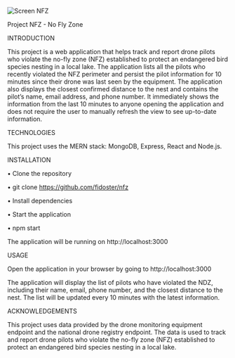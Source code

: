 ![Screen NFZ](https://user-images.githubusercontent.com/99990278/213260178-37ca4b4f-2dbe-4d59-ab27-a51f0e5ebe7f.JPG)



Project NFZ - No Fly Zone

INTRODUCTION

This project is a web application that helps track and report drone pilots who violate the no-fly zone (NFZ) established to protect an endangered bird species nesting in a local lake. The application lists all the pilots who recently violated the NFZ perimeter and persist the pilot information for 10 minutes since their drone was last seen by the equipment. The application also displays the closest confirmed distance to the nest and contains the pilot’s name, email address, and phone number. It immediately shows the information from the last 10 minutes to anyone opening the application and does not require the user to manually refresh the view to see up-to-date information.

TECHNOLOGIES

This project uses the MERN stack: MongoDB, Express, React and Node.js.

INSTALLATION

•	Clone the repository

•	git clone https://github.com/fidoster/nfz

•	Install dependencies

•	Start the application

•	npm start

The application will be running on http://localhost:3000

USAGE

Open the application in your browser by going to http://localhost:3000

The application will display the list of pilots who have violated the NDZ, including their name, email, phone number, and the closest distance to the nest. The list will be updated every 10 minutes with the latest information.

ACKNOWLEDGEMENTS

This project uses data provided by the drone monitoring equipment endpoint and the national drone registry endpoint. The data is used to track and report drone pilots who violate the no-fly zone (NFZ) established to protect an endangered bird species nesting in a local lake.
